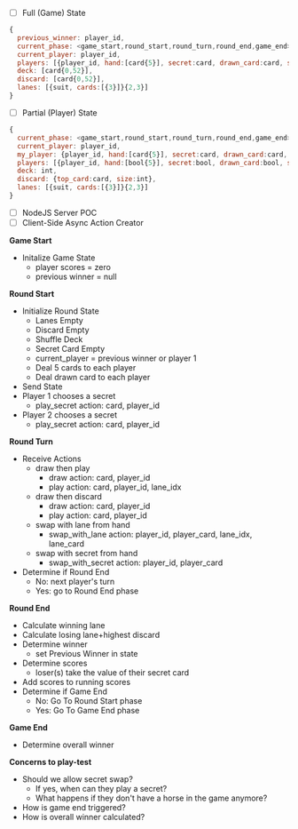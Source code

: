 - [ ] Full (Game) State
```javascript
{
  previous_winner: player_id,
  current_phase: <game_start,round_start,round_turn,round_end,game_end>,
  current_player: player_id,
  players: [{player_id, hand:[card{5}], secret:card, drawn_card:card, swap_card:card, score}{2,3}],
  deck: [card{0,52}],
  discard: [card{0,52}],
  lanes: [{suit, cards:[{3}]}{2,3}]
}
```
- [ ] Partial (Player) State
```javascript
{
  current_phase: <game_start,round_start,round_turn,round_end,game_end>,
  current_player: player_id,
  my_player: {player_id, hand:[card{5}], secret:card, drawn_card:card, swap_card:card, score},
  players: [{player_id, hand:[bool{5}], secret:bool, drawn_card:bool, swap_card:bool, score}{2,3}],
  deck: int,
  discard: {top_card:card, size:int},
  lanes: [{suit, cards:[{3}]}{2,3}]
}
```
- [ ] NodeJS Server POC
- [ ] Client-Side Async Action Creator

**Game Start**
* Initalize Game State
  * player scores = zero
  * previous winner = null

**Round Start**
* Initialize Round State
  * Lanes Empty
  * Discard Empty
  * Shuffle Deck
  * Secret Card Empty
  * current_player = previous winner or player 1
  * Deal 5 cards to each player
  * Deal drawn card to each player
* Send State
* Player 1 chooses a secret
  * play_secret action: card, player_id
* Player 2 chooses a secret
  * play_secret action: card, player_id

**Round Turn**
* Receive Actions
  * draw then play
    * draw action: card, player_id
    * play action: card, player_id, lane_idx
  * draw then discard
    * draw action: card, player_id
    * play action: card, player_id
  * swap with lane from hand
    * swap_with_lane action: player_id, player_card, lane_idx, lane_card
  * swap with secret from hand
    * swap_with_secret action: player_id, player_card
* Determine if Round End
  * No: next player's turn
  * Yes: go to Round End phase

**Round End**
* Calculate winning lane
* Calculate losing lane+highest discard
* Determine winner
  * set Previous Winner in state
* Determine scores
  * loser(s) take the value of their secret card
* Add scores to running scores
* Determine if Game End
  * No: Go To Round Start phase
  * Yes: Go To Game End phase

**Game End**
  * Determine overall winner

**Concerns to play-test**
* Should we allow secret swap?
  * If yes, when can they play a secret?
  * What happens if they don't have a horse in the game anymore?
* How is game end triggered?
* How is overall winner calculated?
